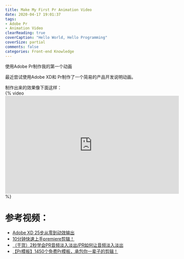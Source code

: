 ```yaml
---
title: Make My First Pr Animation Video
date: 2020-04-17 19:01:37
tags:
- Adobe Pr
- Animation Video
clearReading: true
coverCaption: "Hello World, Hello Programming"
coverSize: partial
comments: false
categories: Front-end Knowledge
---
```

使用Adobe Pr制作我的第一个动画
<!--more-->
最近尝试使用Adobe XD和 Pr制作了一个简易的产品开发说明动画。

制作出来的效果像下面这样：
<br/>
{% video <iframe width="560" height="315" src="https://kisky3.github.io/2020/04/17/MakeMyFirstPrAnimationVideo/video.mp4" frameborder="0" gesture="media" allow="encrypted-media" allowfullscreen></iframe> %}
<br/>

# 参考视频：
- [Adobe XD 25步从零到动效输出](https://www.bilibili.com/video/BV15b411q7zX?from=search&seid=12054323442701734548)
- [10分钟快速上手premiere剪辑！](https://www.bilibili.com/video/BV1h7411U7BX)
- [（干货）2秒学会PR音频淡入淡出/PR如何让音频淡入淡出](https://www.bilibili.com/video/BV1nW411V7Vi)
- [【Pr模板】1450个免费Pr模板，承包你一辈子的剪辑！](https://www.bilibili.com/video/BV1vJ411d7vy)